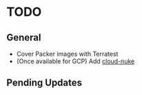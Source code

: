 # TODO

## General

- Cover Packer images with Terratest
- (Once available for GCP) Add [cloud-nuke](https://github.com/gruntwork-io/cloud-nuke)

## Pending Updates
